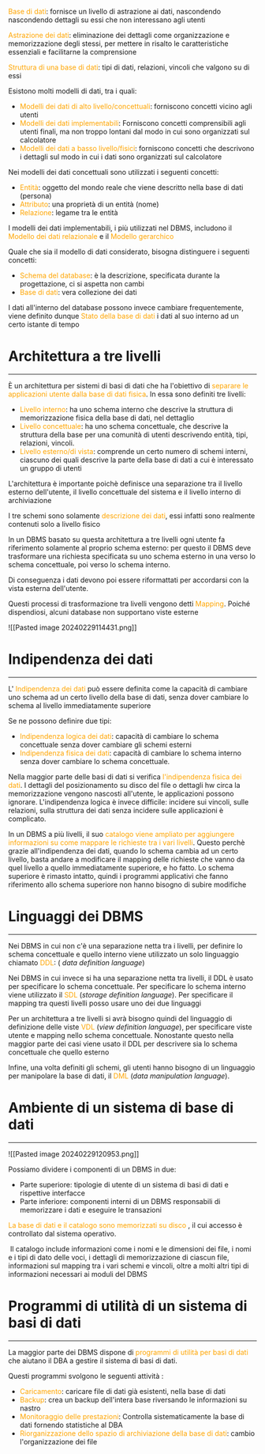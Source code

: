 <span style="color:orange">Base di dati</span>: fornisce un livello di astrazione ai dati, nascondendo nascondendo dettagli su  essi che non interessano agli utenti

<span style="color:orange">Astrazione dei dati</span>: eliminazione dei dettagli come organizzazione e memorizzazione degli stessi, per mettere in risalto le caratteristiche essenziali e facilitarne la comprensione

<span style="color:orange">Struttura di una base di dati</span>: tipi di dati, relazioni, vincoli che valgono su di essi

Esistono molti modelli di dati, tra i quali: 

- <span style="color:orange">Modelli dei dati di alto livello/concettuali</span>: forniscono concetti vicino agli utenti
- <span style="color:orange">Modelli dei dati implementabili</span>: Forniscono concetti comprensibili agli utenti finali, ma non troppo lontani dal modo in cui sono organizzati sul calcolatore
- <span style="color:orange">Modelli dei dati a basso livello/fisici</span>: forniscono concetti che descrivono i dettagli sul modo in cui i dati sono organizzati sul calcolatore

Nei modelli dei dati concettuali sono utilizzati i seguenti concetti: 

- <span style="color:orange">Entità</span>: oggetto del mondo reale che viene descritto nella base di dati (persona)
- <span style="color:orange">Attributo</span>: una proprietà di un entità (nome)
- <span style="color:orange">Relazione</span>: legame tra le entità

I modelli dei dati implementabili, i più utilizzati nel DBMS, includono il <span style="color:orange">Modello dei dati relazionale</span>  e il <span style="color:orange">Modello gerarchico</span> 

Quale che sia il modello di dati considerato, bisogna distinguere i seguenti concetti: 

- <span style="color:orange">Schema del database</span>: è la descrizione, specificata durante la progettazione, ci si aspetta non cambi 
- <span style="color:orange">Base di dati</span>: vera collezione dei dati 

I dati all'interno del database possono invece cambiare frequentemente, viene definito dunque <span style="color:orange">Stato della base di dati</span> i dati al suo interno ad un certo istante di tempo 

# Architettura a tre livelli 

---

È un architettura per sistemi di basi di dati che ha l'obiettivo di <span style="color:orange">separare le applicazioni utente dalla base di dati fisica</span>. In essa sono definiti tre livelli: 

- <span style="color:orange">Livello interno</span>: ha uno schema interno che descrive la struttura di memorizzazione fisica della base di dati, nel dettaglio 
- <span style="color:orange">Livello concettuale</span>: ha uno schema concettuale, che descrive la struttura della base per una comunità di utenti descrivendo entità, tipi, relazioni, vincoli.
- <span style="color:orange">Livello esterno/di vista</span>: comprende un certo numero di schemi interni, ciascuno dei quali descrive la parte della base di dati a cui è interessato un gruppo di utenti

L'architettura è importante poichè definisce una separazione tra il livello esterno dell'utente, il livello concettuale del sistema e il livello interno di archiviazione

I tre schemi sono solamente <span style="color:orange">descrizione dei dati</span>, essi infatti sono realmente contenuti solo a livello fisico 

In un DBMS basato su questa architettura a tre livelli ogni utente fa riferimento solamente al proprio schema esterno: per questo il DBMS deve trasformare una richiesta specificata su uno schema esterno  in una verso lo schema concettuale, poi verso lo schema interno. 

Di conseguenza i dati devono poi essere riformattati per accordarsi con la vista esterna dell'utente. 

Questi processi di trasformazione tra livelli vengono detti <span style="color:orange">Mapping</span>. Poiché dispendiosi, alcuni database non supportano viste esterne 

![[Pasted image 20240229114431.png]]

# Indipendenza dei dati 

---

L' <span style="color:orange">Indipendenza dei dati</span> può essere definita come la capacità di cambiare uno schema ad un certo livello della base di dati, senza dover cambiare lo schema al livello immediatamente superiore 

Se ne possono definire due tipi: 

- <span style="color:orange">Indipendenza logica dei dati</span>: capacità di cambiare lo schema concettuale senza dover cambiare gli schemi esterni
- <span style="color:orange">Indipendenza fisica dei dati</span>: capacità di cambiare lo schema interno senza dover cambiare lo schema concettuale. 

Nella maggior parte delle basi di dati si verifica <span style="color:orange">l'indipendenza fisica dei dati</span>. I dettagli del posizionamento su disco del file o dettagli hw circa la memorizzazione vengono nascosti all'utente, le applicazioni possono ignorare. L'indipendenza logica è invece difficile: incidere sui vincoli, sulle relazioni, sulla struttura dei dati senza incidere sulle applicazioni è complicato. 

In un DBMS a più livelli, il suo <span style="color:orange">catalogo viene ampliato per aggiungere informazioni su come mappare le richieste tra i vari livelli</span>. Questo perchè grazie all'indipendenza dei dati, quando lo schema cambia ad un certo livello, basta andare a modificare il mapping delle richieste che vanno da quel livello a quello immediatamente superiore, e ho fatto. Lo schema superiore è rimasto intatto, quindi i programmi applicativi che fanno riferimento allo schema superiore non hanno bisogno di subire modifiche 

# Linguaggi dei DBMS

---

Nei DBMS in cui non c'è una separazione netta tra i livelli, per definire lo schema concettuale e quello interno  viene utilizzato un solo linguaggio chiamato <span style="color:orange">DDL</span>: ( _data definition language_)

Nei DBMS in cui invece si ha una separazione netta tra livelli, il DDL è usato per specificare lo schema concettuale. Per specificare lo schema interno viene utilizzato il <span style="color:orange">SDL</span> (_storage definition language_). Per specificare il mapping tra questi livelli posso usare uno dei due linguaggi 

Per un architettura a tre livelli si avrà bisogno quindi del linguaggio di definizione delle viste <span style="color:orange">VDL</span> (_view definition language_), per specificare viste utente e mapping nello schema concettuale. Nonostante questo nella maggior parte dei casi viene usato il DDL per descrivere sia lo schema concettuale che quello esterno 

Infine, una volta definiti gli schemi, gli utenti hanno bisogno di un linguaggio per manipolare la base di dati, il <span style="color:orange">DML</span> (_data manipulation language_). 


# Ambiente di un sistema di base di dati 
---

![[Pasted image 20240229120953.png]]

Possiamo dividere i componenti di un DBMS in due: 

- Parte superiore: tipologie di utente di un sistema di basi di dati e rispettive interfacce 
- Parte inferiore: componenti interni di un DBMS responsabili  di memorizzare i dati e eseguire le transazioni 

<span style="color:orange">La base di dati e il catalogo sono memorizzati su disco</span> , il cui accesso è controllato dal sistema operativo. 

 Il catalogo include informazioni come i nomi e le dimensioni dei file, i nomi e i tipi di dato delle voci, i dettagli di memorizzazione di ciascun file, informazioni sul mapping tra i vari schemi e vincoli, oltre a molti altri tipi di informazioni necessari ai moduli del DBMS

# Programmi di utilità di un sistema di basi di dati 

---

La maggior parte dei DBMS dispone di <span style="color:orange">
programmi di utilità per basi di dati</span> che aiutano il DBA a gestire il sistema di basi di dati.

Questi programmi svolgono le seguenti attività : 

- <span style="color:orange">Caricamento</span>: caricare file di dati già esistenti, nella base di dati 
- <span style="color:orange">Backup</span>: crea un backup dell'intera base riversando le informazioni su nastro 
- <span style="color:orange">Monitoraggio delle prestazioni</span>: Controlla sistematicamente la base di dati fornendo statistiche al DBA
- <span style="color:orange">Riorganizzazione dello spazio di archiviazione della base di dati</span>: cambio l'organizzazione dei file 